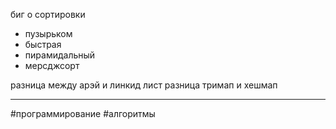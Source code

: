 биг о
сортировки
- пузырьком
- быстрая
- пирамидальный
- мерсджсорт

разница между арэй и линкид лист
разница тримап и хешмап
***
#программирование #алгоритмы
